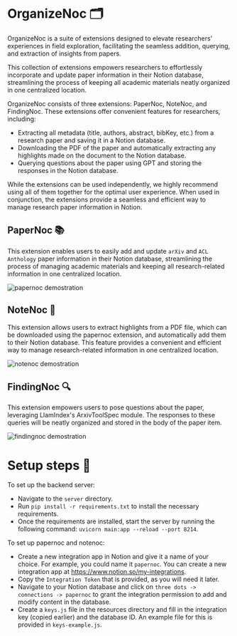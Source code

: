 # OrganizeNoc 🗂️

OrganizeNoc is a suite of extensions designed to elevate researchers' experiences in field exploration, facilitating the seamless addition, querying, and extraction of insights from papers.

This collection of extensions empowers researchers to effortlessly incorporate and update paper information in their Notion database, streamlining the process of keeping all academic materials neatly organized in one centralized location.

OrganizeNoc consists of three extensions: PaperNoc, NoteNoc, and FindingNoc. These extensions offer convenient features for researchers, including:
- Extracting all metadata (title, authors, abstract, bibKey, etc.) from a research paper and saving it in a Notion database.
- Downloading the PDF of the paper and automatically extracting any highlights made on the document to the Notion database.
- Querying questions about the paper using GPT and storing the responses in the Notion database.

While the extensions can be used independently, we highly recommend using all of them together for the optimal user experience. When used in conjunction, the extensions provide a seamless and efficient way to manage research paper information in Notion.


## PaperNoc 📚

This extension enables users to easily add and update `arXiv` and `ACL Anthology` paper information in their Notion database, streamlining the process of managing academic materials and keeping all research-related information in one centralized location.

<img alt="papernoc demostration" src="demos/papernoc_demo.gif"/>

## NoteNoc 📝

This extension allows users to extract highlights from a PDF file, which can be downloaded using the papernoc extension, and automatically add them to their Notion database. This feature provides a convenient and efficient way to manage research-related information in one centralized location.

<img alt="notenoc demostration" src="demos/notenoc_demo.gif"/>

## FindingNoc 🔍

This extension empowers users to pose questions about the paper, leveraging LlamIndex's ArxivToolSpec module. The responses to these queries will be neatly organized and stored in the body of the paper item.

<img alt="findingnoc demostration" src="demos/findingnoc_demo.gif"/>


# Setup steps 🐾

To set up the backend server:

- Navigate to the `server` directory.
- Run `pip install -r requirements.txt` to install the necessary requirements.
- Once the requirements are installed, start the server by running the following command: `uvicorn main:app --reload --port 8214`.

To set up papernoc and notenoc:

- Create a new integration app in Notion and give it a name of your choice. For example, you could name it `papernoc`. You can create a new integration app at https://www.notion.so/my-integrations.
- Copy the `Integration Token` that is provided, as you will need it later.
- Navigate to your Notion database and click on `three dots -> connections -> papernoc` to grant the integration permission to add and modify content in the database.
- Create a `keys.js` file in the resources directory and fill in the integration key (copied earlier) and the database ID. An example file for this is provided in `keys-example.js`.
